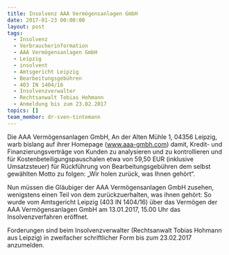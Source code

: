 ```yaml
---
title: Insolvenz AAA Vermögensanlagen GmbH
date: 2017-01-23 00:00:00
layout: post
tags:
  - Insolvenz
  - Verbraucherinformation
  - AAA Vermögensanlagen GmbH
  - Leipzig
  - insolvent
  - Amtsgericht Leipzig
  - Bearbeitungsgebühren
  - 403 IN 1404/16
  - Insolvenzverwalter
  - Rechtsanwalt Tobias Hohmann
  - Anmeldung bis zum 23.02.2017
topics: []
team_member: dr-sven-tintemann
---
```



Die AAA Vermögensanlagen GmbH, An der Alten Mühle 1, 04356 Leipzig, warb bislang auf ihrer Homepage (www.aaa-gmbh.com) damit, Kredit- und Finanzierungsverträge von Kunden zu analysieren und zu kontrollieren und für Kostenbeteiligungspauschalen etwa von 59,50 EUR (inklusive Umsatzsteuer) für Rückführung von Bearbeitungsgebühren dem selbst gewählten Motto zu folgen: „Wir holen zurück, was Ihnen gehört“.

Nun müssen die Gläubiger der AAA Vermögensanlagen GmbH zusehen, wenigstens einen Teil von dem zurückzuerhalten, was ihnen gehört: So wurde vom Amtsgericht Leipzig (403 IN 1404/16) über das Vermögen der AAA Vermögensanlagen GmbH am 13.01.2017, 15.00 Uhr das Insolvenzverfahren eröffnet.

Forderungen sind beim Insolvenzverwalter (Rechtsanwalt Tobias Hohmann aus Leipzig) in zweifacher schriftlicher Form bis zum 23.02.2017 anzumelden.